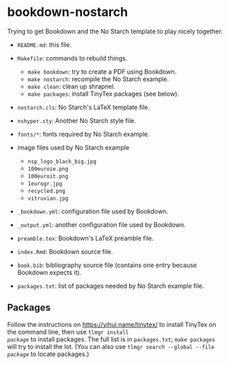 # bookdown-nostarch

Trying to get Bookdown and the No Starch template to play nicely together.

-   `README.md`: this file.
-   `Makefile`: commands to rebuild things.
    -   `make bookdown`: try to create a PDF using Bookdown.
    -   `make nostarch`: recompile the No Starch example.
    -   `make clean`: clean up shrapnel.
    -   `make packages`: install TinyTex packages (see below).

-   `nostarch.cls`: No Starch's LaTeX template file.
-   `nshyper.sty`: Another No Starch style file.
-   `fonts/*`: fonts required by No Starch example.
-   image files used by No Starch example
    -   `nsp_logo_black_big.jpg`
    -   `100euroie.png`
    -   `100euroit.png`
    -   `1eurogr.jpg`
    -   `recycled.png`
    -   `vitruvian.jpg`

-   `_bookdown.yml`: configuration file used by Bookdown.
-   `_output.yml`: another configuration file used by Bookdown.
-   `preamble.tex`: Bookdown's LaTeX preamble file.
-   `index.Rmd`: Bookdown source file.
-   `book.bib`: bibliography source file (contains one entry because Bookdown expects it).

-   `packages.txt`: list of packages needed by No Starch example file.

## Packages

Follow the instructions on <https://yihui.name/tinytex/> to install TinyTex on the command line,
then use <code>tlmgr install <em>package</em></code> to install packages.
The full list is in `packages.txt`; `make packages` will try to install the lot.
(You can also use <code>tlmgr search --global --file <em>package</em></code> to locate packages.)
